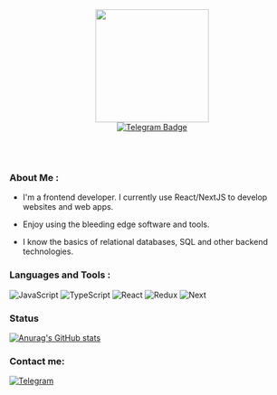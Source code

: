<div id="header" align="center">
  <img src="https://i.giphy.com/media/26tn33aiTi1jkl6H6/200w.webp" width="200"/>
  <div id="badges">
  <a href="https://t.me/mormichael">
    <img src="https://img.shields.io/badge/Telegram-090909?style=for-the-badge&logo=telegram&logoColor=27A0D9" alt="Telegram Badge"/>
  </a>
</div>
  <img src="https://komarev.com/ghpvc/?username=mor-michael&style=flat-square&color=blue" alt=""/>
</div>

<div align="center">
</div>

<br></br>

### About Me :

- I'm a frontend developer. I currently use React/NextJS to develop websites and web apps.

- Enjoy using the bleeding edge software and tools.

- I know the basics of relational databases, SQL and other backend technologies.

### Languages and Tools :

![JavaScript](https://img.shields.io/badge/-JavaScript-090909?style=for-the-badge&logo=JavaScript&logoColor=E9D54D)
![TypeScript](https://img.shields.io/badge/-TypeScript-090909?style=for-the-badge&logo=TypeScript&logoColor=3178C6)
![React](https://img.shields.io/badge/-REACT-090909?style=for-the-badge&logo=React&logoColor=blue)
![Redux](https://img.shields.io/badge/-REDUX-090909?style=for-the-badge&logo=Redux&logoColor=764ABD)
![Next](https://img.shields.io/badge/-NEXT-090909?style=for-the-badge&logo=&logoColor=764ABD)

### Status

[![Anurag's GitHub stats](https://github-readme-stats.vercel.app/api?username=mor-michael&show_icons=true&theme=dark)]()

### Contact me:

[![Telegram](https://img.shields.io/badge/-Telegram-090909?style=for-the-badge&logo=telegram&logoColor=27A0D9)](https://t.me/mormichael)
